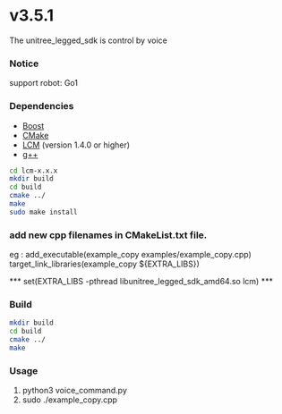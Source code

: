 # v3.5.1
The unitree_legged_sdk is control by voice

### Notice
support robot: Go1

### Dependencies
* [Boost](https://github.com/Raviteja-T/Unitree-Go1-Voice-Control/blob/main/Dependencies/install%20Boost.pdf)
* [CMake](https://github.com/Raviteja-T/Unitree-Go1-Voice-Control/blob/main/Dependencies/CMake%20install.pdf)
* [LCM](https://lcm-proj.github.io) (version 1.4.0 or higher)
* [g++](https://github.com/Raviteja-T/Unitree-Go1-Voice-Control/blob/main/Dependencies/G%2B%2B%20install.pdf)

```bash
cd lcm-x.x.x
mkdir build
cd build
cmake ../
make
sudo make install
```
### add new cpp filenames in CMakeList.txt file.
eg : add_executable(example_copy examples/example_copy.cpp)
     target_link_libraries(example_copy ${EXTRA_LIBS})
     
*** set(EXTRA_LIBS -pthread libunitree_legged_sdk_amd64.so lcm) ***


### Build
```bash
mkdir build
cd build
cmake ../
make
```

### Usage
1. python3 voice_command.py
2. sudo ./example_copy.cpp

